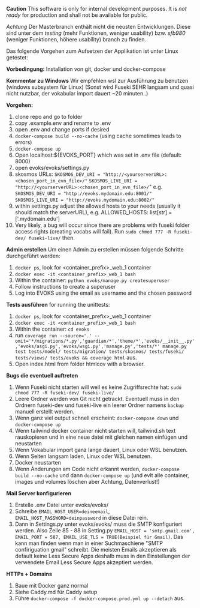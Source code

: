 **Caution**
This software is only for internal development purposes. It is *not ready* for production and shall not be available for public. 

*Achtung*
Der Masterbranch enthält nicht die neusten Entwicklungen. Diese sind unter dem *testing* (mehr Funktionen, weniger usability) bzw. *sfb980* (weniger Funktionen, höhere usability) branch zu finden. 

Das folgende Vorgehen zum Aufsetzen der Applikation ist unter Linux getestet:

**Vorbedingung:**
Installation von git, docker und docker-compose

**Kommentar zu Windows**
Wir empfehlen wsl zur Ausführung zu benutzen (windows subsystem für Linux) (Sonst wird Fuseki SEHR langsam und quasi nicht nutzbar, der vokabular import dauert ~20 minuten..)

**Vorgehen:**

1. clone repo and go to folder
2. copy .example.env and rename to .env
3. open .env and change ports if desired
4. `docker-compose build --no-cache` (using cache sometimes leads to errors)
5. `docker-compose up`
6. Open localhost:${EVOKS_PORT} which was set in .env file (default: 8000)
7. open evoks/evoks/settings.py
8. skosmos URLs: 
`SKOSMOS_DEV_URI = "http://<yourserverURL>:<chosen_port_in_evn_file>/"`
`SKOSMOS_LIVE_URI = "http://<yourserverURL>:<chosen_port_in_evn_file>/`"
e.g. 
`SKOSMOS_DEV_URI = "http://evoks.mydomain.edu:8001/"`
`SKOSMOS_LIVE_URI = "http://evoks.mydomain.edu:8002/"`
9. within settings.py adjust the allowed hosts to your needs (usually it should match the serverURL), e.g.
ALLOWED_HOSTS: list[str] = ['.mydomain.edu']
10. Very likely, a bug will occur since there are problems with fuseki folder access rights (creating vocabs will fail). Run `sudo chmod 777 -R fuseki-dev/ fuseki-live/` then. 



**Admin erstellen**
Um einen Admin zu erstellen müssen folgende Schritte durchgeführt werden:

1. `docker ps`, look for <container_prefix>_web_1 container
2. `docker exec -it <container_prefix>_web_1 bash`
3. Within the container: `python evoks/manage.py createsuperuser`
4. Follow instructions to create a superuser
5. Log into EVOKS using the email as username and the chosen password

**Tests ausführen**
for running the unittests:

1. `docker ps`, look for <container_prefix>_web_1 container
2. `docker exec -it <container_prefix>_web_1 bash`
3. Within the container: `cd evoks`
4. run `coverage run --source='.' --omit='*/migrations/*.py','guardian/*','theme/*','evoks/__init__.py','evoks/asgi.py','evoks/wsgi.py','manage.py','tests/*' manage.py test tests/model/ tests/migration/ tests/skosmos/ tests/fuseki/ tests/views/ tests/evoks && coverage html` aus.
4. Open index.html from folder htmlcov with a browser.

**Bugs die eventuell auftreten**

1. Wenn Fuseki nicht starten will weil es keine Zugriffsrechte hat: `sudo chmod 777 -R fuseki-dev/ fuseki-live/`
2. Leere Ordner werden von Git nicht getrackt. Eventuell muss in den Ordnern fuseki-dev und fuseki-live ein leerer Ordner namens `backup` manuell erstellt werden.
3. Wenn ganz viel output schnell erscheint: `docker-compose down` und `docker-compose up`
4. Wenn tailwind docker container nicht starten will, tailwind.sh text rauskopieren und in eine neue datei mit gleichen namen einfügen und neustarten
5. Wenn Vokabular import ganz lange dauert, Linux oder WSL benutzen.
6. Wenn Seiten langsam laden, Linux oder WSL benutzen.
7. Docker neustarten
8. Wenn Änderungen am Code nicht erkannt werden, `docker-compose build --no-cache` und dann `docker-compose up` (und evlt alle container, images und volumes löschen aber Achtung, Datenverlust!)

**Mail Server konfigurieren**

1. Erstelle .env Datei unter evoks/evoks/
2. Schreibe `EMAIL_HOST_USER=deineemail`, `EMAIL_HOST_PASSWORD=deinpassword` in diese Datei rein.
3. Dann in Settings.py unter evoks/evoks/ muss die SMTP konfiguriert werden. Also Zeile 85 - 88 in Setting.py `EMAIL_HOST = 'smtp.gmail.com', EMAIL_PORT = 587, EMAIL_USE_TLS = TRUE(Beispiel für Gmail)`. Das kann man finden wenn man in einer Suchmaschiene "SMTP confiriguation gmail" schreibt. Die meisten Emails akzeptieren als default keine Less Secure Apps deshalb muss in den Einstellungen der verwendete Email Less Secure Apps akzeptiert werden.

**HTTPs + Domains**

1. Baue mit Docker ganz normal
2. Siehe Caddy.md für Caddy setup
3. Führe `docker-compose -f docker-compose.prod.yml up --detach` aus.
